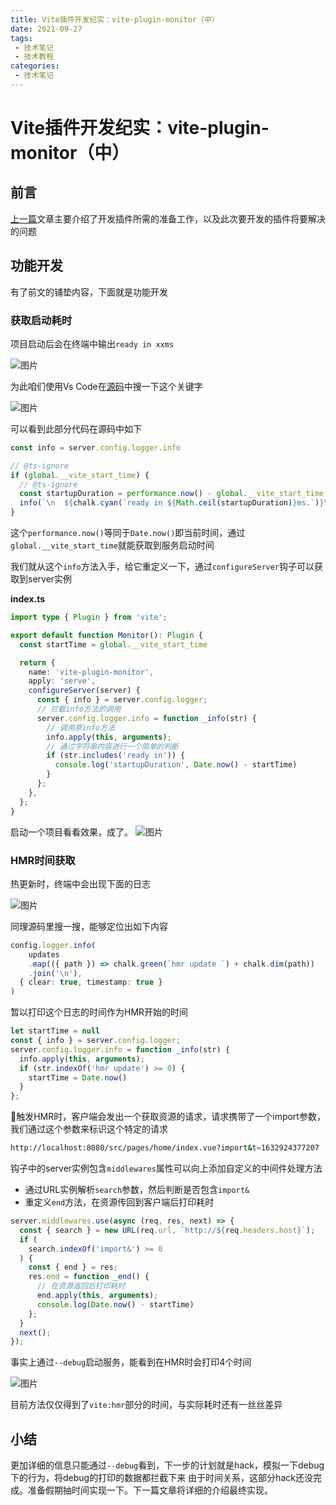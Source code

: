 ```yaml
---
title: Vite插件开发纪实：vite-plugin-monitor（中）
date: 2021-09-27
tags:
 - 技术笔记
 - 技术教程
categories:
 - 技术笔记
---
```

# Vite插件开发纪实：vite-plugin-monitor（中）

## 前言
[上一篇](./vite-plugin-monitor1.md)文章主要介绍了开发插件所需的准备工作，以及此次要开发的插件将要解决的问题

## 功能开发
有了前文的铺垫内容，下面就是功能开发

### 获取启动耗时
项目启动后会在终端中输出`ready in xxms`

![图片](https://img.cdn.sugarat.top/mdImg/MTYzMjkyMjIxNzI0Nw==632922217247)

为此咱们使用Vs Code在[源码](https://github1s.com/vitejs/vite)中搜一下这个关键字

![图片](https://img.cdn.sugarat.top/mdImg/MTYzMjkyMjU5MDI2Mg==632922590262)

可以看到此部分代码在源码中如下

```ts
const info = server.config.logger.info

// @ts-ignore
if (global.__vite_start_time) {
  // @ts-ignore
  const startupDuration = performance.now() - global.__vite_start_time
  info(`\n  ${chalk.cyan(`ready in ${Math.ceil(startupDuration)}ms.`)}\n`)
}
```
这个`performance.now()`等同于`Date.now()`即当前时间，通过`global.__vite_start_time`就能获取到服务启动时间

我们就从这个`info`方法入手，给它重定义一下，通过`configureServer`钩子可以获取到server实例

**index.ts**
```ts
import type { Plugin } from 'vite';

export default function Monitor(): Plugin {
  const startTime = global.__vite_start_time

  return {
    name: 'vite-plugin-monitor',
    apply: 'serve',
    configureServer(server) {
      const { info } = server.config.logger;
      // 拦截info方法的调用
      server.config.logger.info = function _info(str) {
        // 调用原info方法
        info.apply(this, arguments);
        // 通过字符串内容进行一个简单的判断
        if (str.includes('ready in')) {
          console.log('startupDuration', Date.now() - startTime)
        }
      };
    },
  };
}
```

启动一个项目看看效果，成了。
![图片](https://img.cdn.sugarat.top/mdImg/MTYzMjkyMzY1MjAzMg==632923652032)


### HMR时间获取
热更新时，终端中会出现下面的日志

![图片](https://img.cdn.sugarat.top/mdImg/MTYzMjkyNDA0MzU2OQ==632924043569)

同理源码里搜一搜，能够定位出如下内容
```ts
config.logger.info(
    updates
    .map(({ path }) => chalk.green(`hmr update `) + chalk.dim(path))
    .join('\n'),
  { clear: true, timestamp: true }
)
```
暂以打印这个日志的时间作为HMR开始的时间

```ts
let startTime = null
const { info } = server.config.logger;
server.config.logger.info = function _info(str) {
  info.apply(this, arguments);
  if (str.indexOf('hmr update') >= 0) {
    startTime = Date.now()
  }
};
```


触发HMR时，客户端会发出一个获取资源的请求，请求携带了一个import参数，我们通过这个参数来标识这个特定的请求
```sh
http://localhost:8080/src/pages/home/index.vue?import&t=1632924377207
```
钩子中的server实例包含`middlewares`属性可以向上添加自定义的中间件处理方法
* 通过URL实例解析`search`参数，然后判断是否包含`import&`
* 重定义`end`方法，在资源传回到客户端后打印耗时

```ts
server.middlewares.use(async (req, res, next) => {
  const { search } = new URL(req.url, `http://${req.headers.host}`);
  if (
    search.indexOf('import&') >= 0
  ) {
    const { end } = res;
    res.end = function _end() {
      // 在资源返回后打印耗时
      end.apply(this, arguments);
      console.log(Date.now() - startTime)
    };
  }
  next();
});
```

事实上通过`--debug`启动服务，能看到在HMR时会打印4个时间

![图片](https://img.cdn.sugarat.top/mdImg/MTYzMjkyNTQzMzEwNw==632925433107)

目前方法仅仅得到了`vite:hmr`部分的时间，与实际耗时还有一丝丝差异

## 小结
更加详细的信息只能通过`--debug`看到，下一步的计划就是hack，模拟一下debug下的行为，将debug的打印的数据都拦截下来
由于时间关系，这部分hack还没完成。准备假期抽时间实现一下。下一篇文章将详细的介绍最终实现。

<comment/>